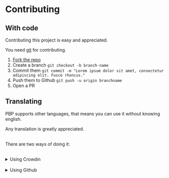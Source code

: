 <h1 class="title">Contributing</h1>

## With code

Contributing this project is easy and appreciated.

You need [git](https://git-scm.com) for contributing.

1. [Fork the repo](https://github.com/ProjectBlackPearl/PBPL/fork)
2. Create a branch `git checkout -b branch-name`
3. Commit them `git commit -m "Lorem ipsum dolor sit amet, consectetur adipiscing elit. Fusce rhoncus."`
4. Push them to Github `git push -u origin branchname`
5. Open a PR

## Translating

PBP supports other languages, that means you can use it without knowing english.

Any translation is greatly appreciated.<br><br>

There are two ways of doing it:<br>
<br>

<details>
    <summary>Using Crowdin</summary>

1. Create an account on [Crowdin](https://crowdin.com)
2. Go to [our page](https://crowdin.com/project/project-black-pearl) on it
3. Search for your language you want to translate
4. Start translating!

<blockquote id="info">
    <span>Info</span>
    <p>If the language that you want to translate isn't avaliable, create a topic on the discussions tab and ask for it to be added</p>
</blockquote>

</details>
<br>
<details>
    <summary>Using Github</summary>

1. [Fork the repo](https://github.com/ProjectBlackPearl/PBPL/fork)
2. Create a branch `git checkout -b klingon-translation`
3. Go to `src/locale/lang`
4. Create a new file named by the [2 letter ISO code (ISO-639-1)](https://en.wikipedia.org/wiki/List_of_ISO_639-1_codes)
5. Copy the `en.json` file into it
6. Edit the file but not the keys (Example: `loadingText`)
7. Throw everything into your fork
8. Open a PR

</details>
